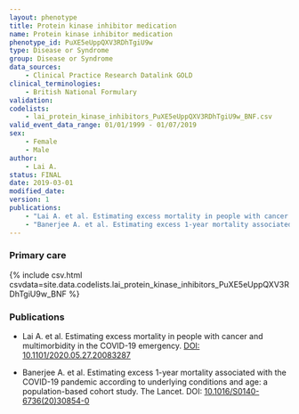 ```yaml
---
layout: phenotype
title: Protein kinase inhibitor medication
name: Protein kinase inhibitor medication
phenotype_id: PuXE5eUppQXV3RDhTgiU9w 
type: Disease or Syndrome
group: Disease or Syndrome
data_sources: 
    - Clinical Practice Research Datalink GOLD
clinical_terminologies: 
    - British National Formulary
validation: 
codelists: 
    - lai_protein_kinase_inhibitors_PuXE5eUppQXV3RDhTgiU9w_BNF.csv
valid_event_data_range: 01/01/1999 - 01/07/2019
sex:
    - Female
    - Male
author: 
    - Lai A.
status: FINAL
date: 2019-03-01
modified_date: 
version: 1
publications:
    - "Lai A. et al. Estimating excess mortality in people with cancer and multimorbidity in the COVID-19 emergency. DOI: 10.1101/2020.05.27.20083287"
    - "Banerjee A. et al. Estimating excess 1-year mortality associated with the COVID-19 pandemic according to underlying conditions and age: a population-based cohort study. The Lancet. DOI: 10.1016/S0140-6736(20)30854-0"
---
```


### Primary care 
{% include csv.html csvdata=site.data.codelists.lai_protein_kinase_inhibitors_PuXE5eUppQXV3RDhTgiU9w_BNF %}

### Publications 

* Lai A. et al. Estimating excess mortality in people with cancer and multimorbidity in the COVID-19 emergency. <a href="https://www.researchgate.net/publication/340984562_Estimating_excess_mortality_in_people_with_cancer_and_multimorbidity_in_the_COVID-19_emergency">DOI: 10.1101/2020.05.27.20083287</a>

* Banerjee A. et al. Estimating excess 1-year mortality associated with the COVID-19 pandemic according to underlying conditions and age: a population-based cohort study. The Lancet. DOI: <a href="https://www.thelancet.com/journals/lancet/article/PIIS0140-6736(20)30854-0/fulltext">10.1016/S0140-6736(20)30854-0</a>
